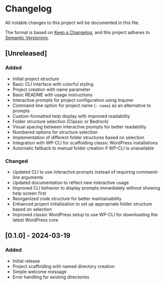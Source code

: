 # Changelog

All notable changes to this project will be documented in this file.

The format is based on [Keep a Changelog](https://keepachangelog.com/en/1.0.0/),
and this project adheres to [Semantic Versioning](https://semver.org/spec/v2.0.0.html).

## [Unreleased]

### Added
- Initial project structure
- Basic CLI interface with colorful styling
- Project creation with name parameter
- Basic README with usage instructions
- Interactive prompts for project configuration using Inquirer
- Command-line option for project name (`--name`) as an alternative to prompts
- Custom-formatted help display with improved readability
- Folder structure selection (Classic or Bedrock)
- Visual spacing between interactive prompts for better readability
- Numbered options for structure selection
- Implementation of different folder structures based on selection
- Integration with WP-CLI for scaffolding classic WordPress installations
- Automatic fallback to manual folder creation if WP-CLI is unavailable

### Changed
- Updated CLI to use interactive prompts instead of requiring command-line arguments
- Updated documentation to reflect new interactive usage
- Improved CLI behavior to display prompts immediately without showing help screen first
- Reorganized code structure for better maintainability
- Enhanced project initialization to set up appropriate folder structure based on selection
- Improved classic WordPress setup to use WP-CLI for downloading the latest WordPress core

## [0.1.0] - 2024-03-19

### Added
- Initial release
- Project scaffolding with named directory creation
- Simple welcome message
- Error handling for existing directories 